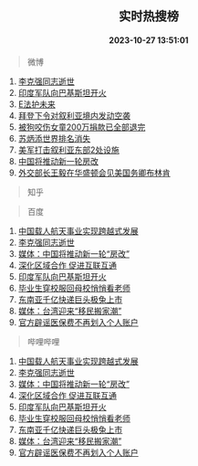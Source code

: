 <div align="center"><h2>实时热搜榜</h2><h4>2023-10-27 13:51:01</h4></div>

> 微博  

1. [李克强同志逝世](https://s.weibo.com/weibo?q=%23%E6%9D%8E%E5%85%8B%E5%BC%BA%E5%90%8C%E5%BF%97%E9%80%9D%E4%B8%96%23&t=31&band_rank=1&Refer=top)<br />
2. [印度军队向巴基斯坦开火](https://s.weibo.com/weibo?q=%23%E5%8D%B0%E5%BA%A6%E5%86%9B%E9%98%9F%E5%90%91%E5%B7%B4%E5%9F%BA%E6%96%AF%E5%9D%A6%E5%BC%80%E7%81%AB%23&t=31&band_rank=2&Refer=top)<br />
3. [E法护未来](https://s.weibo.com/weibo?q=%23E%E6%B3%95%E6%8A%A4%E6%9C%AA%E6%9D%A5%23&t=31&band_rank=3&Refer=top)<br />
4. [拜登下令对叙利亚境内发动空袭](https://s.weibo.com/weibo?q=%23%E6%8B%9C%E7%99%BB%E4%B8%8B%E4%BB%A4%E5%AF%B9%E5%8F%99%E5%88%A9%E4%BA%9A%E5%A2%83%E5%86%85%E5%8F%91%E5%8A%A8%E7%A9%BA%E8%A2%AD%23&t=31&band_rank=4&Refer=top)<br />
5. [被狗咬伤女童200万捐款已全部退完](https://s.weibo.com/weibo?q=%23%E8%A2%AB%E7%8B%97%E5%92%AC%E4%BC%A4%E5%A5%B3%E7%AB%A5200%E4%B8%87%E6%8D%90%E6%AC%BE%E5%B7%B2%E5%85%A8%E9%83%A8%E9%80%80%E5%AE%8C%23&t=31&band_rank=5&Refer=top)<br />
6. [苏炳添世界排名消失](https://s.weibo.com/weibo?q=%23%E8%8B%8F%E7%82%B3%E6%B7%BB%E4%B8%96%E7%95%8C%E6%8E%92%E5%90%8D%E6%B6%88%E5%A4%B1%23&t=31&band_rank=6&Refer=top)<br />
7. [美军打击叙利亚东部2处设施](https://s.weibo.com/weibo?q=%23%E7%BE%8E%E5%86%9B%E6%89%93%E5%87%BB%E5%8F%99%E5%88%A9%E4%BA%9A%E4%B8%9C%E9%83%A82%E5%A4%84%E8%AE%BE%E6%96%BD%23&t=31&band_rank=7&Refer=top)<br />
8. [中国将推动新一轮房改](https://s.weibo.com/weibo?q=%23%E4%B8%AD%E5%9B%BD%E5%B0%86%E6%8E%A8%E5%8A%A8%E6%96%B0%E4%B8%80%E8%BD%AE%E6%88%BF%E6%94%B9%23&t=31&band_rank=8&Refer=top)<br />
9. [外交部长王毅在华盛顿会见美国务卿布林肯](https://s.weibo.com/weibo?q=%23%E5%A4%96%E4%BA%A4%E9%83%A8%E9%95%BF%E7%8E%8B%E6%AF%85%E5%9C%A8%E5%8D%8E%E7%9B%9B%E9%A1%BF%E4%BC%9A%E8%A7%81%E7%BE%8E%E5%9B%BD%E5%8A%A1%E5%8D%BF%E5%B8%83%E6%9E%97%E8%82%AF%23&t=31&band_rank=9&Refer=top)<br />

> 知乎  


> 百度  

1. [中国载人航天事业实现跨越式发展](https://www.baidu.com/s?wd=%E4%B8%AD%E5%9B%BD%E8%BD%BD%E4%BA%BA%E8%88%AA%E5%A4%A9%E4%BA%8B%E4%B8%9A%E5%AE%9E%E7%8E%B0%E8%B7%A8%E8%B6%8A%E5%BC%8F%E5%8F%91%E5%B1%95&sa=fyb_news&rsv_dl=fyb_news)<br />
2. [李克强同志逝世](https://www.baidu.com/s?wd=%E6%9D%8E%E5%85%8B%E5%BC%BA%E5%90%8C%E5%BF%97%E9%80%9D%E4%B8%96&sa=fyb_news&rsv_dl=fyb_news)<br />
3. [媒体：中国将推动新一轮“房改”](https://www.baidu.com/s?wd=%E5%AA%92%E4%BD%93%EF%BC%9A%E4%B8%AD%E5%9B%BD%E5%B0%86%E6%8E%A8%E5%8A%A8%E6%96%B0%E4%B8%80%E8%BD%AE%E2%80%9C%E6%88%BF%E6%94%B9%E2%80%9D&sa=fyb_news&rsv_dl=fyb_news)<br />
4. [深化区域合作 促进互联互通](https://www.baidu.com/s?wd=%E6%B7%B1%E5%8C%96%E5%8C%BA%E5%9F%9F%E5%90%88%E4%BD%9C+%E4%BF%83%E8%BF%9B%E4%BA%92%E8%81%94%E4%BA%92%E9%80%9A&sa=fyb_news&rsv_dl=fyb_news)<br />
5. [印度军队向巴基斯坦开火](https://www.baidu.com/s?wd=%E5%8D%B0%E5%BA%A6%E5%86%9B%E9%98%9F%E5%90%91%E5%B7%B4%E5%9F%BA%E6%96%AF%E5%9D%A6%E5%BC%80%E7%81%AB&sa=fyb_news&rsv_dl=fyb_news)<br />
6. [毕业生穿校服回母校悄悄看老师](https://www.baidu.com/s?wd=%E6%AF%95%E4%B8%9A%E7%94%9F%E7%A9%BF%E6%A0%A1%E6%9C%8D%E5%9B%9E%E6%AF%8D%E6%A0%A1%E6%82%84%E6%82%84%E7%9C%8B%E8%80%81%E5%B8%88&sa=fyb_news&rsv_dl=fyb_news)<br />
7. [东南亚千亿快递巨头极兔上市](https://www.baidu.com/s?wd=%E4%B8%9C%E5%8D%97%E4%BA%9A%E5%8D%83%E4%BA%BF%E5%BF%AB%E9%80%92%E5%B7%A8%E5%A4%B4%E6%9E%81%E5%85%94%E4%B8%8A%E5%B8%82&sa=fyb_news&rsv_dl=fyb_news)<br />
8. [媒体：台湾迎来“移民搬家潮”](https://www.baidu.com/s?wd=%E5%AA%92%E4%BD%93%EF%BC%9A%E5%8F%B0%E6%B9%BE%E8%BF%8E%E6%9D%A5%E2%80%9C%E7%A7%BB%E6%B0%91%E6%90%AC%E5%AE%B6%E6%BD%AE%E2%80%9D&sa=fyb_news&rsv_dl=fyb_news)<br />
9. [官方辟谣医保费不再划入个人账户](https://www.baidu.com/s?wd=%E5%AE%98%E6%96%B9%E8%BE%9F%E8%B0%A3%E5%8C%BB%E4%BF%9D%E8%B4%B9%E4%B8%8D%E5%86%8D%E5%88%92%E5%85%A5%E4%B8%AA%E4%BA%BA%E8%B4%A6%E6%88%B7&sa=fyb_news&rsv_dl=fyb_news)<br />

> 哔哩哔哩  

1. [中国载人航天事业实现跨越式发展](https://www.baidu.com/s?wd=%E4%B8%AD%E5%9B%BD%E8%BD%BD%E4%BA%BA%E8%88%AA%E5%A4%A9%E4%BA%8B%E4%B8%9A%E5%AE%9E%E7%8E%B0%E8%B7%A8%E8%B6%8A%E5%BC%8F%E5%8F%91%E5%B1%95&sa=fyb_news&rsv_dl=fyb_news)<br />
2. [李克强同志逝世](https://www.baidu.com/s?wd=%E6%9D%8E%E5%85%8B%E5%BC%BA%E5%90%8C%E5%BF%97%E9%80%9D%E4%B8%96&sa=fyb_news&rsv_dl=fyb_news)<br />
3. [媒体：中国将推动新一轮“房改”](https://www.baidu.com/s?wd=%E5%AA%92%E4%BD%93%EF%BC%9A%E4%B8%AD%E5%9B%BD%E5%B0%86%E6%8E%A8%E5%8A%A8%E6%96%B0%E4%B8%80%E8%BD%AE%E2%80%9C%E6%88%BF%E6%94%B9%E2%80%9D&sa=fyb_news&rsv_dl=fyb_news)<br />
4. [深化区域合作 促进互联互通](https://www.baidu.com/s?wd=%E6%B7%B1%E5%8C%96%E5%8C%BA%E5%9F%9F%E5%90%88%E4%BD%9C+%E4%BF%83%E8%BF%9B%E4%BA%92%E8%81%94%E4%BA%92%E9%80%9A&sa=fyb_news&rsv_dl=fyb_news)<br />
5. [印度军队向巴基斯坦开火](https://www.baidu.com/s?wd=%E5%8D%B0%E5%BA%A6%E5%86%9B%E9%98%9F%E5%90%91%E5%B7%B4%E5%9F%BA%E6%96%AF%E5%9D%A6%E5%BC%80%E7%81%AB&sa=fyb_news&rsv_dl=fyb_news)<br />
6. [毕业生穿校服回母校悄悄看老师](https://www.baidu.com/s?wd=%E6%AF%95%E4%B8%9A%E7%94%9F%E7%A9%BF%E6%A0%A1%E6%9C%8D%E5%9B%9E%E6%AF%8D%E6%A0%A1%E6%82%84%E6%82%84%E7%9C%8B%E8%80%81%E5%B8%88&sa=fyb_news&rsv_dl=fyb_news)<br />
7. [东南亚千亿快递巨头极兔上市](https://www.baidu.com/s?wd=%E4%B8%9C%E5%8D%97%E4%BA%9A%E5%8D%83%E4%BA%BF%E5%BF%AB%E9%80%92%E5%B7%A8%E5%A4%B4%E6%9E%81%E5%85%94%E4%B8%8A%E5%B8%82&sa=fyb_news&rsv_dl=fyb_news)<br />
8. [媒体：台湾迎来“移民搬家潮”](https://www.baidu.com/s?wd=%E5%AA%92%E4%BD%93%EF%BC%9A%E5%8F%B0%E6%B9%BE%E8%BF%8E%E6%9D%A5%E2%80%9C%E7%A7%BB%E6%B0%91%E6%90%AC%E5%AE%B6%E6%BD%AE%E2%80%9D&sa=fyb_news&rsv_dl=fyb_news)<br />
9. [官方辟谣医保费不再划入个人账户](https://www.baidu.com/s?wd=%E5%AE%98%E6%96%B9%E8%BE%9F%E8%B0%A3%E5%8C%BB%E4%BF%9D%E8%B4%B9%E4%B8%8D%E5%86%8D%E5%88%92%E5%85%A5%E4%B8%AA%E4%BA%BA%E8%B4%A6%E6%88%B7&sa=fyb_news&rsv_dl=fyb_news)<br />
